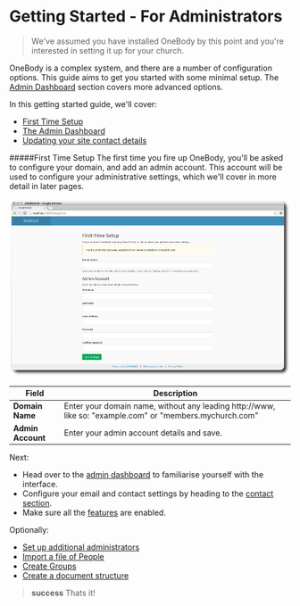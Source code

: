 # Getting Started - For Administrators

> We've assumed you have installed OneBody by this point and you're interested in setting it up for your church.

OneBody is a complex system, and there are a number of configuration options. This guide aims to get you started with some minimal setup. The [Admin Dashboard](/administration/README.html) section covers more advanced options.

In this getting started guide, we'll cover:

-  [First Time Setup](#first-time-setup)
-  [The Admin Dashboard](../administration/README.html)
-  [Updating your site contact details](../administration/settings.html#contact-tab)

#####First Time Setup
The first time you fire up OneBody, you'll be asked to configure your domain, and add an admin account. This account will be used to configure your administrative settings, which we'll cover in more detail in later pages.

![First Time Setup](../img/first-time-setup.png)

Field | Description
------------ | -------------
**Domain Name**    |  Enter your domain name, without any leading http://www, like so: "example.com" or "members.mychurch.com"
**Admin Account**  |  Enter your admin account details and save.

Next:

* Head over to the [admin dashboard](../administration/README.html#the-admin-dashboard) to familiarise yourself with the interface.
* Configure your email and contact settings by heading to the [contact section](../administration/settings.html#contact-tab).
* Make sure all the [features](../administration/settings.html#features) are enabled.

Optionally:
* [Set up additional administrators](../administration/managing_admins.html)
* [Import a file of People](../administration/import_&_export.html#import)
* [Create Groups](../groups/README.html)
* [Create a document structure](../documents/README.html)

> **success** Thats it!

<p>






